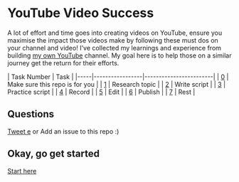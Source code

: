 # YouTube Video Success

A lot of effort and time goes into creating videos on YouTube, ensure you maximise the impact those videos make by following these must dos on your channel and video!  I've collected my learnings and experience from building [my own YouTube](https://youtube.com/techielass) channel. My goal here is to help those on a similar journey get the return for their efforts. 


| Task Number | Task            | 
|-----|-----------------|------------------------|
| [0](start-here/README.md)   | Make sure this repo is for you  |
| [1](day1/README.md)   | Research topic  |
| [2](day2/README.md)   | Write script    |
| [3](day3/README.md)   | Practice script |
| [4](day4/README.md)   | Record          |
| [5](day5/README.md)   | Edit            |
| [6](day6/README.md)   | Publish         |
| [7](day7/README.md)   | Rest            |

## Questions

[Tweet e](https://twitter.com/techielass) or Add an issue to this repo :)

## Okay, go get started

[Start here](start-here/README.md)